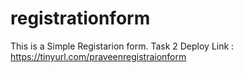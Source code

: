 # registrationform
This is a Simple Registarion form.
Task 2
Deploy Link : https://tinyurl.com/praveenregistraionform
